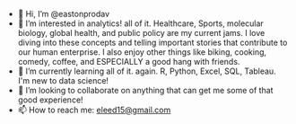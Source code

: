 - 👋 Hi, I’m @eastonprodav
- 👀 I’m interested in analytics! all of it. Healthcare, Sports, molecular biology, global health, and public policy are my current jams. I love diving into these concepts and telling important stories that contribute to our human enterprise. I also enjoy other things like biking, cooking, comedy, coffee, and ESPECIALLY a good hang with friends. 
- 🌱 I’m currently learning all of it. again. R, Python, Excel, SQL, Tableau. I'm new to data science!
- 💞️ I’m looking to collaborate on anything that can get me some of that good experience!
- 📫 How to reach me: eleed15@gmail.com

<!---
eastonprodav/eastonprodav is a ✨ special ✨ repository because its `README.md` (this file) appears on your GitHub profile.
You can click the Preview link to take a look at your changes.
--->
